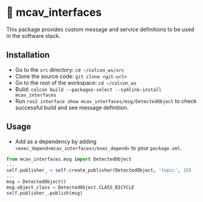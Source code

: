 # 📜 mcav_interfaces

This package provides custom message and service definitions to be used in the software stack.

## Installation
- Go to the `src` directory: `cd ~/colcon_ws/src`
- Clone the source code: `git clone <git-url>`
- Go to the root of the workspace: `cd ~/colcon_ws`
- Build: `colcon build --packages-select --symlink-install mcav_interfaces`
- Run `ros2 interface show mcav_interfaces/msg/DetectedObject` to check successful build and see message definition.

## Usage

- Add as a dependency by adding `<exec_depend>mcav_interfaces</exec_depend>` to your `package.xml`.
```python
from mcav_interfaces.msg import DetectedObject
...
self.publisher_ = self.create_publisher(DetectedObject, 'topic', 10)
...
msg = DetectedObject()
msg.object_class = DetectedObject.CLASS_BICYCLE
self.publisher_.publish(msg)
```